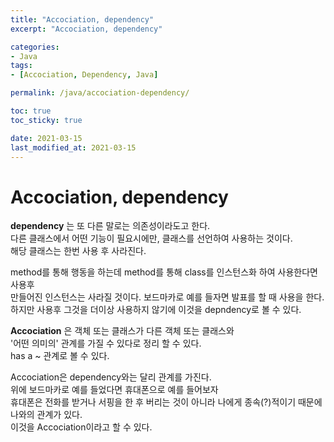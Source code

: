 ```yaml
---
title: "Accociation, dependency"
excerpt: "Accociation, dependency"

categories:
- Java
tags:
- [Accociation, Dependency, Java]

permalink: /java/accociation-dependency/

toc: true
toc_sticky: true

date: 2021-03-15
last_modified_at: 2021-03-15
---
```


# Accociation, dependency

**dependency** 는 또 다른 말로는 의존성이라도고 한다.  
다른 클래스에서 어떤 기능이 필요시에만, 클래스를 선언하여 사용하는 것이다.  
해당 클래스는 한번 사용 후 사라진다.

method를 통해 행동을 하는데 method를 통해 class를 인스턴스화 하여 사용한다면 사용후  
만들어진 인스턴스는 사라질 것이다.
보드마카로 예를 들자면 발표를 할 때 사용을 한다.  
하지만 사용후 그것을 더이상 사용하지 않기에 이것을 depndency로 볼 수 있다.

**Accociation** 은 객체 또는 클래스가 다른 객체 또는 클래스와  
'어떤 의미의' 관계를 가질 수 있다로 정리 할 수 있다.  
has a ~ 관계로 볼 수 있다.

Accociation은 dependency와는 달리 관계를 가진다.  
위에 보드마카로 예를 들었다면 휴대폰으로 예를 들어보자  
휴대폰은 전화를 받거나 서핑을 한 후 버리는 것이 아니라 나에게 종속(?)적이기 때문에  
나와의 관계가 있다.  
이것을 Accociation이라고 할 수 있다.
